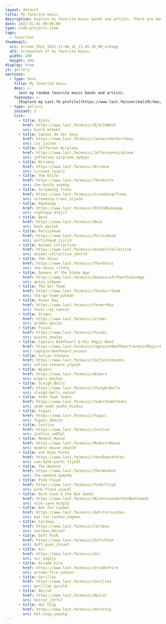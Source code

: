```yaml
---
layout: default
title: My favorite music
description: Explore my favorite music bands and artists. There are many many more, but these are the first ones that come up to my mind.
date: 2022-01-01 00:00:00
type: side-projects-item
tags:
  - favorites
thumbnail:
  src: Screen_Shot_2021-11-06_at_11.45.26_AM_xc8vpg
  alt: Screenshot of my favorite music.
  width: 490
  height: 294
display: true
js: gallery
sections:
  - type: hero
    title: My favorite music
    desc: >-
      Just my random favorite music bands and artists.
    footnote: >-
      [Explore my Last.fm profile](https://www.last.fm/user/maliMirkec/library/artists?date_preset=ALL) or [check my other favorites](/favorites/).
  - type: gallery
    instant: 3
    list:
      - title: Björk
        href: https://www.last.fm/music/Bj%C3%B6rk
        src: bjork_mf4ekf
      - title: Cansei de Ser Sexy
        href: https://www.last.fm/music/Cansei+de+Ser+Sexy
        src: css_iscnoo
      - title: Jefferson Airplane
        href: https://www.last.fm/music/Jefferson+Airplane
        src: jefferson-airplane_sp9yyn
      - title: Nirvana
        href: https://www.last.fm/music/Nirvana
        src: nirvana_laipt2
      - title: The Knife
        href: https://www.last.fm/music/The+Knife
        src: the-knife_vwx6bq
      - title: Screaming Trees
        href: https://www.last.fm/music/Screaming+Trees
        src: screaming-trees_xzjw1m
      - title: Röyksopp
        href: https://www.last.fm/music/R%C3%B6yksopp
        src: royksopp_m7pjif
      - title: Beck
        href: https://www.last.fm/music/Beck
        src: beck_owrxok
      - title: Portishead
        href: https://www.last.fm/music/Portishead
        src: portishead_czzijh
      - title: Animal Collective
        href: https://www.last.fm/music/Animal+Collective
        src: animal-collective_jknt7d
      - title: The Shins
        href: https://www.last.fm/music/The+Shins
        src: the-shins_rlfdfg
      - title: Queens of the Stone Age
        href: https://www.last.fm/music/Queens+of+the+Stone+Age
        src: qotsa_vl8wxm
      - title: The Go! Team
        href: https://www.last.fm/music/The+Go!+Team
        src: the-go-team_pzh8ah
      - title: Fever Ray
        href: https://www.last.fm/music/Fever+Ray
        src: fever-ray_nzwrxn
      - title: Grimes
        href: https://www.last.fm/music/Grimes
        src: grimes_qoojqr
      - title: Pixies
        href: https://www.last.fm/music/Pixies
        src: pixies_eow2qj
      - title: Captain Beefheart & His Magic Band
        href: https://www.last.fm/music/Captain+Beefheart+&+His+Magic+Band
        src: captain-beefheart_oruess
      - title: Sufjan Stevens
        href: https://www.last.fm/music/Sufjan+Stevens
        src: sufjan-stevens_pfpvyh
      - title: Wipers
        href: https://www.last.fm/music/Wipers
        src: wipers_kmjhmn
      - title: Sleigh Bells
        href: https://www.last.fm/music/Sleigh+Bells
        src: sleigh-bells_cwtnal
      - title: Yeah Yeah Yeahs
        href: https://www.last.fm/music/Yeah+Yeah+Yeahs
        src: yeah-yeah-yeahs_kui8ia
      - title: Fugazi
        href: https://www.last.fm/music/Fugazi
        src: fugazi_dokzzx
      - title: Justice
        href: https://www.last.fm/music/Justice
        src: justice_vw07pl
      - title: Modest Mouse
        href: https://www.last.fm/music/Modest+Mouse
        src: modest-mouse_zbyhl9
      - title: Van Dyke Parks
        href: https://www.last.fm/music/Van+Dyke+Parks
        src: van-dyke-parks_t1jw35
      - title: The Weeknd
        href: https://www.last.fm/music/The+Weeknd
        src: the-weeknd_ayms9q
      - title: Pink Floyd
        href: https://www.last.fm/music/Pink+Floyd
        src: pink-floyd_ujasdl
      - title: Nick Cave & the Bad Seeds
        href: https://www.last.fm/music/Nick+Cave+&+the+Bad+Seeds
        src: nick-cave_eu3y2y
      - title: Bat for Lashes
        href: https://www.last.fm/music/Bat+for+Lashes
        src: bat-for-lashes_eagnex
      - title: Caribou
        href: https://www.last.fm/music/Caribou
        src: caribou_m6jom7
      - title: Daft Punk
        href: https://www.last.fm/music/Daft+Punk
        src: daft-punk_jhcoet
      - title: Air
        href: https://www.last.fm/music/Air
        src: air_cwg2jv
      - title: Arcade Fire
        href: https://www.last.fm/music/Arcade+Fire
        src: arcade-fire_ys6znn
      - title: Gorillaz
        href: https://www.last.fm/music/Gorillaz
        src: gorillaz_qyryld
      - title: Beirut
        href: https://www.last.fm/music/Beirut
        src: beirut_j3tfx7
      - title: Hot Chip
        href: https://www.last.fm/music/Hot+Chip
        src: hot-chip_yewutg
---
```

